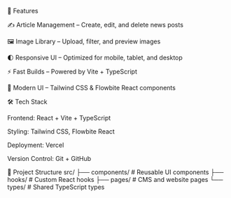 🚀 Features

✍️ Article Management – Create, edit, and delete news posts

🖼️ Image Library – Upload, filter, and preview images

🌓 Responsive UI – Optimized for mobile, tablet, and desktop

⚡ Fast Builds – Powered by Vite + TypeScript

🎨 Modern UI – Tailwind CSS & Flowbite React components

🛠️ Tech Stack

Frontend: React + Vite + TypeScript

Styling: Tailwind CSS, Flowbite React

Deployment: Vercel

Version Control: Git + GitHub

📂 Project Structure
src/
 ├── components/   # Reusable UI components
 ├── hooks/        # Custom React hooks
 ├── pages/        # CMS and website pages
 └── types/        # Shared TypeScript types
